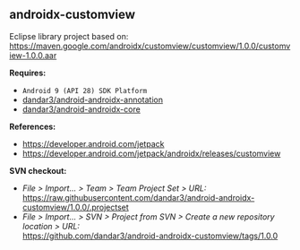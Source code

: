 ## androidx-customview

Eclipse library project based on:<br/>
https://maven.google.com/androidx/customview/customview/1.0.0/customview-1.0.0.aar

**Requires:**
- `Android 9 (API 28) SDK Platform`
- [dandar3/android-androidx-annotation](https://github.com/dandar3/android-androidx-annotation/tree/1.0.0)
- [dandar3/android-androidx-core](https://github.com/dandar3/android-androidx-core/tree/1.0.0)

**References:**
- https://developer.android.com/jetpack
- https://developer.android.com/jetpack/androidx/releases/customview

**SVN checkout:**
- _File > Import... > Team > Team Project Set > URL:_<br/>
  https://raw.githubusercontent.com/dandar3/android-androidx-customview/1.0.0/.projectset
- _File > Import... > SVN > Project from SVN > Create a new repository location > URL:_<br/>
  https://github.com/dandar3/android-androidx-customview/tags/1.0.0
